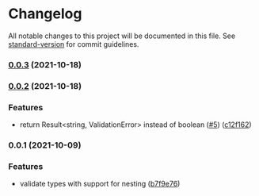 # Changelog

All notable changes to this project will be documented in this file. See [standard-version](https://github.com/conventional-changelog/standard-version) for commit guidelines.

### [0.0.3](https://github.com/PDMLab/ts-schema-validator/compare/v0.0.2...v0.0.3) (2021-10-18)

### [0.0.2](https://github.com/PDMLab/ts-schema-validator/compare/v0.0.1...v0.0.2) (2021-10-18)


### Features

* return Result<string, ValidationError> instead of boolean ([#5](https://github.com/PDMLab/ts-schema-validator/issues/5)) ([c12f162](https://github.com/PDMLab/ts-schema-validator/commit/c12f162fe819abe1c25b5dc229e024910681a714))

### 0.0.1 (2021-10-09)


### Features

* validate types with support for nesting ([b7f9e76](https://github.com/PDMLab/ts-schema-validator/commit/b7f9e768a9038f8902a2c7b302c37406d470d9fc))
